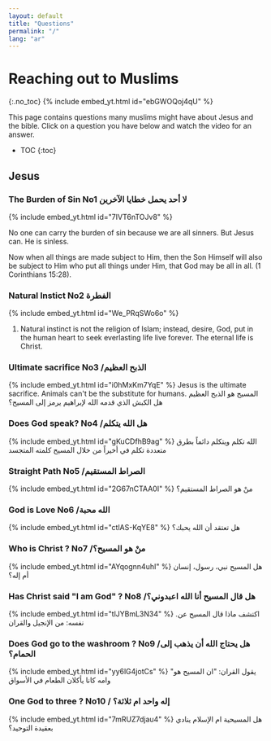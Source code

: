```yaml
---
layout: default
title: "Questions"
permalink: "/"
lang: "ar"
---
```


# Reaching out to Muslims
{:.no_toc}
{% include embed_yt.html id="ebGWOQoj4qU" %}


This page contains questions many muslims might have about Jesus and the bible. Click on a question you have below and watch the video for an answer.

* TOC
{:toc}

## Jesus

### The Burden of Sin No1 لا أحد يحمل خطايا الآخرين
{% include embed_yt.html id="7IVT6nTOJv8" %}

No one can carry the burden of sin because we are all sinners. But Jesus can. He is sinless.

Now when all things are made subject to Him, then the Son Himself will also be subject to Him who put all things under Him, that God may be all in all. (1 Corinthians 15:28).

### Natural Instict No2 الفطرة
{% include embed_yt.html id="We_PRqSWo6o" %}

1. Natural instinct is not the religion of Islam; instead, desire, God, put in the human heart to seek everlasting life live forever. The eternal life is Christ.
    
### Ultimate sacrifice No3 /الذبح العظيم
{% include embed_yt.html id="i0hMxKm7YqE" %}
Jesus is the ultimate sacrifice. Animals can't be the substitute for humans.
المسيح هو الذبح العظيم
هل الكبش الذي قدمه الله لإبراهيم يرمز إلى المسيح؟
### Does God speak? No4  /هل الله يتكلم
{% include embed_yt.html id="gKuCDfhB9ag" %}
الله تكلم ويتكلم دائماً بطرق متعددة
تكلم في أخيراً من خلال المسيح كلمته المتجسد
### Straight Path No5  /الصراط المستقيم
{% include embed_yt.html id="2G67nCTAA0I" %}
منْ هو الصراط المستقيم؟
### God is Love No6  /الله محبة
{% include embed_yt.html id="ctlAS-KqYE8" %}
هل تعتقد أن الله يحبك؟
### Who is Christ ? No7 /منْ هو المسيح؟ 
{% include embed_yt.html id="AYqognn4uhI" %}
هل المسيح نبي، رسول، إنسان أم إله؟

### Has Christ said "I am God" ? No8 /هل قال المسيح أنا الله اعبدوني؟
{% include embed_yt.html id="tlJYBmL3N34" %}
.اكتشف ماذا قال المسيح عن نفسه: من الإنجيل والقران

### Does God go to the washroom ? No9 /هل يحتاج الله أن يذهب إلى الحمام؟
{% include embed_yt.html id="yy6lG4jotCs" %}
"يقول القران: "ان المسيح هو وامه كانا يأكلان الطعام في الأسواق

### One God to three ? No10 / إله واحد ام ثلاثة؟
{% include embed_yt.html id="7mRUZ7djau4" %}
هل المسيحية ام الإسلام ينادي بعقيدة التوحيد؟

